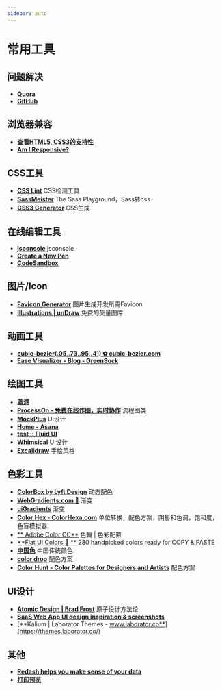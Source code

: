 ```yaml
---
sidebar: auto
---
```


# 常用工具

## 问题解决

- [****Quora****](https://www.quora.com/)
- [****GitHub****](https://github.com/)

## 浏览器兼容

- [**查看HTML5, CSS3的支持性**](http://caniuse.com/#feat=es5)
- [**Am I Responsive?**](http://ami.responsivedesign.is/)

## CSS工具

- [**CSS Lint**](http://csslint.net/#) CSS检测工具
- [**SassMeister**](https://www.sassmeister.com/) The Sass Playground，Sass转css
- [**CSS3 Generator**](https://css3generator.com/) CSS生成

## 在线编辑工具

- [**jsconsole**](https://jsconsole.com/) jsconsole
- [**Create a New Pen**](https://codepen.io/pen)
- [**CodeSandbox**](https://codesandbox.io/)

## 图片/Icon

- [**Favicon Generator**](https://realfavicongenerator.net/)  图片生成开发所需Favicon
- [**Illustrations | unDraw**](https://undraw.co/illustrations) 免费的矢量图库

## 动画工具

- [**cubic-bezier(.05,.73,.95,.41) ✿ cubic-bezier.com**](https://cubic-bezier.com/#.05,.73,.95,.41)
- [**Ease Visualizer - Blog - GreenSock**](https://greensock.com/ease-visualizer)

## 绘图工具

- [**蓝湖**](https://lanhuapp.com/web/#/user/guide?name=yee)
- [**ProcessOn - 免费在线作图，实时协作**](https://www.processon.com/) 流程图类
- [**MockPlus**](https://www.mockplus.com/) UI设计
- [**Home - Asana**](https://app.asana.com/0/home/503143984461697)
- [**test :: Fluid UI**](https://www.fluidui.com/editor/live/)
- [**Whimsical**](https://whimsical.com/FGSdz2fosNfCXzXkWrsCf7) UI设计
- [**Excalidraw**](https://excalidraw.com/) 手绘风格

## 色彩工具

- [**ColorBox by Lyft Design**](http://www.colorbox.io/) 动态配色
- [**WebGradients.com 💎**](https://webgradients.com/) 渐变
- [**uiGradients**](https://uigradients.com/#SummerDog) 渐变
- [**Color Hex - ColorHexa.com**](https://www.colorhexa.com/) 单位转换，配色方案，阴影和色调，饱和度，色盲模拟器
- [** Adobe Color CC**](https://color.adobe.com/zh/create/color-wheel/) 色輪 | 色彩配置
- [**Flat UI Colors 🎨 **](https://flatuicolors.com/palette/defo)  280 handpicked colors ready for COPY & PASTE
- [**中国色**](http://zhongguose.com/?utm_source=wechat_session&utm_medium=social&utm_oi=74631381778432) 中国传统颜色
- [**color drop**](http://flatuicolors.com/) 配色方案
- [**Color Hunt - Color Palettes for Designers and Artists**](https://colorhunt.co/) 配色方案

## UI设计

- [**Atomic Design | Brad Frost**](https://bradfrost.com/blog/post/atomic-web-design/) 原子设计方法论
- [**SaaS Web App UI design inspiration & screenshots**](https://screenlane.com/platform/web-apps/category/saas/)
- [**Kalium | Laborator Themes - www.laborator.co**](https://themes.laborator.co/)

## 其他

- [**Redash helps you make sense of your data**](https://redash.io/)
- [**打印预览**](http://labelary.com/viewer.html)
